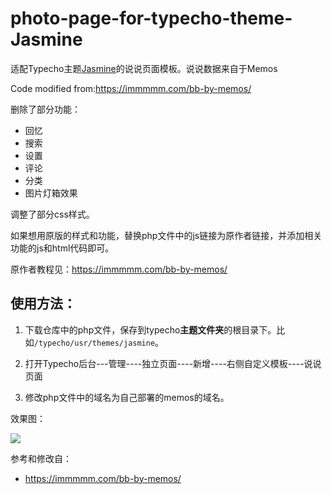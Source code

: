 # photo-page-for-typecho-theme-Jasmine
适配Typecho主题[Jasmine](https://github.com/liaocp666/Jasmine)的说说页面模板。说说数据来自于Memos

Code modified from:<https://immmmm.com/bb-by-memos/>

删除了部分功能：

+ 回忆
+ 搜索
+ 设置
+ 评论
+ 分类
+ 图片灯箱效果

调整了部分css样式。

如果想用原版的样式和功能，替换php文件中的js链接为原作者链接，并添加相关功能的js和html代码即可。

原作者教程见：<https://immmmm.com/bb-by-memos/>

## 使用方法：

1. 下载仓库中的php文件，保存到typecho**主题文件夹**的根目录下。比如`/typecho/usr/themes/jasmine`。

2. 打开Typecho后台---管理----独立页面----新增----右侧自定义模板----说说页面

3. 修改php文件中的域名为自己部署的memos的域名。

效果图：

![](https://cdn.jsdelivr.net/gh/WShuai123/shuoshuo-page-for-typecho-theme-Jasmine@main/pic/1.jpg)

参考和修改自：

+ <https://immmmm.com/bb-by-memos/>